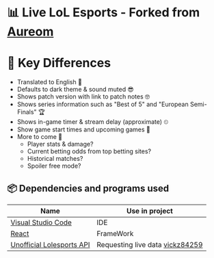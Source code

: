 # 📊 Live LoL Esports - Forked from [Aureom](https://github.com/Aureom/live-lol-esports)

# 🔑 Key Differences
* Translated to English 🤠
* Defaults to dark theme & sound muted 😎
* Shows patch version with link to patch notes 🤓
* Shows series information such as "Best of 5" and "European Semi-Finals" 🏆
* Shows in-game timer & stream delay (approximate) ⏲
* Show game start times and upcoming games 📅
* More to come 👀
  * Player stats & damage?
  * Current betting odds from top betting sites?
  * Historical matches?
  * Spoiler free mode?


## 📦 Dependencies and programs used

| Name                                             | Use in project                                               |
| ------------------------------------------------ | ------------------------------------------------------------ |
| [Visual Studio Code](https://code.visualstudio.com/)        | IDE |
| [React](https://reactjs.org/) | FrameWork |
| [Unofficial Lolesports API](https://github.com/vickz84259/lolesports-api-docs) | Requesting live data [vickz84259](https://github.com/vickz84259) |

